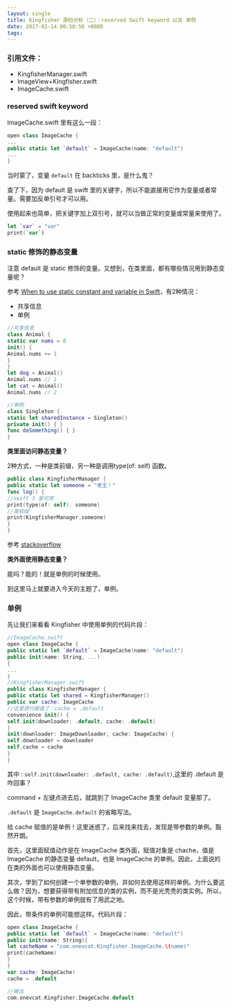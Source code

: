 ```yaml
---
layout: single
title: Kingfisher 源码分析（二）：reserved Swift keyword 以及 单例
date: 2017-02-14 00:50:58 +0800
tags:
---
```


### 引用文件：

- KingfisherManager.swift
- ImageView+Kingfisher.swift
- ImageCache.swift

### reserved swift keyword
ImageCache.swift 里有这么一段：

```swift
open class ImageCache { 
...
public static let `default` = ImageCache(name: "default")
...
}
```

当时蒙了，变量 `default` 在 backticks 里，是什么鬼？

查了下，因为 default 是 swift 里的关键字，所以不能直接用它作为变量或者常量。需要加反单引号才可以用。

使用起来也简单，把关键字加上双引号，就可以当做正常的变量或常量来使用了。

```swift
let `var` = "var"
print(`var`)
```

### static 修饰的静态变量

注意 default 是 static 修饰的变量。又想到，在类里面，都有哪些情况用到静态变量呢？

参考 [When to use static constant and variable in Swift](http://stackoverflow.com/questions/37701187/when-to-use-static-constant-and-variable-in-swift)，有2种情况：

- 共享信息
- 单例

```swift
//共享信息
class Animal {
static var nums = 0
init() {
Animal.nums += 1
}
}
let dog = Animal()
Animal.nums // 1
let cat = Animal()
Animal.nums // 2

//单例
class Singleton {
static let sharedInstance = Singleton()
private init() { }
func doSomething() { }
}
```

**类里面访问静态变量？**

2种方式，一种是类前缀，另一种是调用type(of: self) 函数。

```swift
public class KingfisherManager {
public static let someone = "老王！"
func log() {
//swift 3 里可用
print(type(of: self). someone)
//类前缀
print(KingfisherManager.someone)
}
}	
```

参考 [stackoverflow](http://stackoverflow.com/a/29954684)

**类外面使用静态变量？**

能吗？能的！就是单例的时候使用。

到这里马上就要进入今天的主题了，单例。

### 单例

先让我们来看看 Kingfisher 中使用单例的代码片段：

```swift
//ImageCache.swift
open class ImageCache { 
public static let `default` = ImageCache(name: "default")
public init(name: String, ...)
{
...
}
//KingfisherManager.swift
public class KingfisherManager {
public static let shared = KingfisherManager()
public var cache: ImageCache
//这里进行赋值了：cache = .default
convenience init() {
self.init(downloader: .default, cache: .default)
}
init(downloader: ImageDownloader, cache: ImageCache) {
self.downloader = downloader
self.cache = cache
}
}
```

其中 : `self.init(downloader: .default, cache: .default)`,这里的 .default 是咋回事？

command + 左键点进去后，就跳到了 ImageCache 类里 default 变量那了。

`.default` 是 `ImageCache.default` 的省略写法。

给 cache 赋值的是单例！这里迷惑了，后来找来找去，发现是带参数的单例。豁然开朗。

首先，这里面赋值动作是在 ImageCache 类外面，赋值对象是 chache，值是 ImageCache 的静态变量 default，也是  ImageCache 的单例。因此，上面说的在类的外面也可以使用静态变量。

其次，学到了如何创建一个单参数的单例，并如何去使用这样的单例。为什么要这么做？因为，想要获得带有附加信息的类的实例，而不是光秃秃的类实例。所以，这个时候，带有参数的单例就有了用武之地。

因此，带条件的单例可能想这样。代码片段：

```swift
open class ImageCache {
public static let `default` = ImageCache(name: "default")   
public init(name: String){
let cacheName = "com.onevcat.Kingfisher.ImageCache.\(name)"
print(cacheName)
}
}
var cache: ImageCache!
cache = .default

//输出
com.onevcat.Kingfisher.ImageCache.default
```
